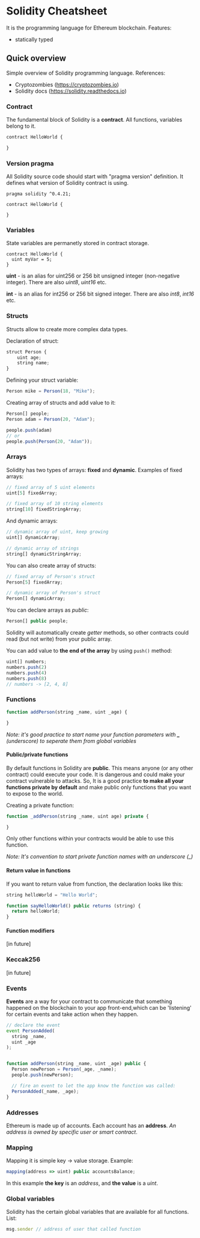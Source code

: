 # Solidity Cheatsheet
It is the programming language for Ethereum blockchain. Features:
- statically typed

## Quick overview
Simple overview of Solidity programming language. References:
- Cryptozombies (https://cryptozombies.io)
- Solidity docs (https://solidity.readthedocs.io)

### Contract
The fundamental block of Solidity is a **contract**. All functions, variables belong to it.
```javascript
contract HelloWorld {

}
```

### Version pragma
All Solidity source code should start with "pragma version" definition. It defines what version of Solidity contract is using.
```
pragma solidity ^0.4.21;

contract HelloWorld {

}
```

### Variables
State variables are permanetly stored in contract storage.

```
contract HelloWorld {
  uint myVar = 5;
}
```

**uint** - is an alias for uint256 or 256 bit unsigned integer (non-negative integer). There are also *uint8*, *uint16* etc.

**int** - is an alias for int256 or 256 bit signed integer. There are also *int8*, *int16* etc.

### Structs
Structs allow to create more complex data types.

Declaration of struct:
```javascript
struct Person {
    uint age;
    string name;
}
```
Defining your struct variable:
```javascript
Person mike = Person(18, "Mike");
```

Creating array of structs and add value to it:
```javascript
Person[] people;
Person adam = Person(20, "Adam");

people.push(adam)
// or
people.push(Person(20, "Adam"));
```

### Arrays
Solidity has two types of arrays: **fixed** and **dynamic**. Examples of fixed arrays:
```javascript
// fixed array of 5 uint elements
uint[5] fixedArray;

// fixed array of 10 string elements
string[10] fixedStringArray;
```
And dynamic arrays:
```javascript
// dynamic array of uint, keep growing
uint[] dynamicArray;

// dynamic array of strings
string[] dynamicStringArray;
```

You can also create array of structs:
```javascript
// fixed array of Person's struct
Person[5] fixedArray;

// dynamic array of Person's struct
Person[] dynamicArray;
```

You can declare arrays as *public*:
```javascript
Person[] public people;
```
Solidity will automatically create *getter* methods, so other contracts could read (but not write) from your public array.

You can add value to **the end of the array** by using `push()` method:
```javascript
uint[] numbers;
numbers.push(2)
numbers.push(4)
numbers.push(8)
// numbers -> [2, 4, 8]
```

### Functions
```javascript
function addPerson(string _name, uint _age) {

}
```
*Note: it's good practice to start name your function parameters with **_** (underscore) to seperate them from global variables*

#### Public/private functions
By default functions in Solidity are **public**. This means anyone (or any other contract) could execute your code. It is dangerous and could make your contract vulnerable to attacks. So, It is a good practice **to make all your functions private by default** and make public only functions that you want to expose to the world.

Creating a private function:
```javascript
function _addPerson(string _name, uint age) private {

}
```
Only other functions within your contracts would be able to use this function.

*Note: It's convention to start private function names with an underscore (_)*

#### Return value in functions
If you want to return value from function, the declaration looks like this:
```javascript
string helloWorld = "Hello World";

function sayHelloWorld() public returns (string) {
  return helloWorld;
}
```

#### Function modifiers
[in future]

### Keccak256
[in future]

### Events
**Events** are a way for your contract to communicate that something happened on the blockchain to your app front-end,which can be 'listening' for certain events and take action when they happen.

```javascript
// declare the event
event PersonAdded(
  string _name, 
  uint _age
);


function addPerson(string _name, uint _age) public {
  Person newPerson = Person(_age, _name);
  people.push(newPerson);

  // fire an event to let the app know the function was called:
  PersonAdded(_name, _age);
}
```

### Addresses
Ethereum is made up of accounts. Each account has an **address**. *An address is owned by specific user or smart contract*.

### Mapping
Mapping it is simple key -> value storage. Example:
```javascript
mapping(address => uint) public accountsBalance;
```

In this example **the key** is an *address*, and  **the value** is a *uint*.

### Global variables
Solidity has the certain global variables that are available for all functions. List:
```javascript
msg.sender // address of user that called function
```
